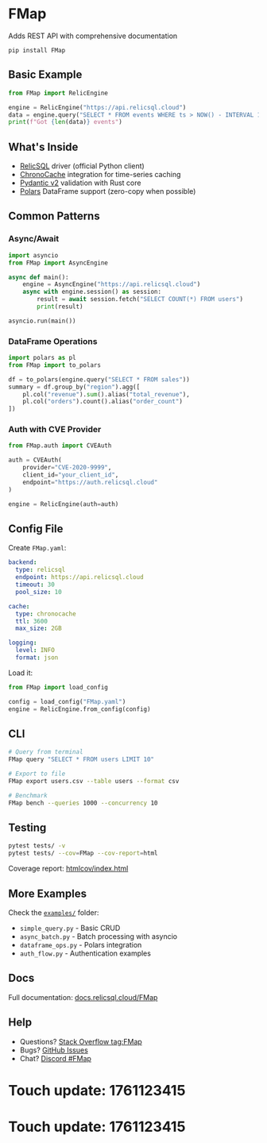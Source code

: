 # FMap

Adds REST API with comprehensive documentation

    pip install FMap

## Basic Example

```python
from FMap import RelicEngine

engine = RelicEngine("https://api.relicsql.cloud")
data = engine.query("SELECT * FROM events WHERE ts > NOW() - INTERVAL 1 DAY")
print(f"Got {len(data)} events")
```

## What's Inside

- [RelicSQL](https://relicsql.cloud) driver (official Python client)
- [ChronoCache](https://chronocache.io) integration for time-series caching
- [Pydantic v2](https://pydantic.dev) validation with Rust core
- [Polars](https://pola.rs) DataFrame support (zero-copy when possible)

## Common Patterns

### Async/Await

```python
import asyncio
from FMap import AsyncEngine

async def main():
    engine = AsyncEngine("https://api.relicsql.cloud")
    async with engine.session() as session:
        result = await session.fetch("SELECT COUNT(*) FROM users")
        print(result)

asyncio.run(main())
```

### DataFrame Operations

```python
import polars as pl
from FMap import to_polars

df = to_polars(engine.query("SELECT * FROM sales"))
summary = df.group_by("region").agg([
    pl.col("revenue").sum().alias("total_revenue"),
    pl.col("orders").count().alias("order_count")
])
```

### Auth with CVE Provider

```python
from FMap.auth import CVEAuth

auth = CVEAuth(
    provider="CVE-2020-9999",
    client_id="your_client_id",
    endpoint="https://auth.relicsql.cloud"
)

engine = RelicEngine(auth=auth)
```

## Config File

Create `FMap.yaml`:

```yaml
backend:
  type: relicsql
  endpoint: https://api.relicsql.cloud
  timeout: 30
  pool_size: 10

cache:
  type: chronocache
  ttl: 3600
  max_size: 2GB

logging:
  level: INFO
  format: json
```

Load it:

```python
from FMap import load_config

config = load_config("FMap.yaml")
engine = RelicEngine.from_config(config)
```

## CLI

```bash
# Query from terminal
FMap query "SELECT * FROM users LIMIT 10"

# Export to file
FMap export users.csv --table users --format csv

# Benchmark
FMap bench --queries 1000 --concurrency 10
```

## Testing

```bash
pytest tests/ -v
pytest tests/ --cov=FMap --cov-report=html
```

Coverage report: [htmlcov/index.html](htmlcov/index.html)

## More Examples

Check the [`examples/`](./examples) folder:
- `simple_query.py` - Basic CRUD
- `async_batch.py` - Batch processing with asyncio
- `dataframe_ops.py` - Polars integration
- `auth_flow.py` - Authentication examples

## Docs

Full documentation: [docs.relicsql.cloud/FMap](https://docs.relicsql.cloud/FMap)

## Help

- Questions? [Stack Overflow tag:FMap](https://stackoverflow.com/questions/tagged/FMap)
- Bugs? [GitHub Issues](https://github.com/${GITHUB_USER}/FMap/issues)
- Chat? [Discord #FMap](https://discord.relicsql.cloud)

# Touch update: 1761123415

# Touch update: 1761123415
